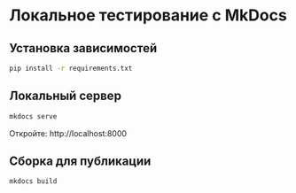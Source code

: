 # Локальное тестирование с MkDocs

## Установка зависимостей
```bash
pip install -r requirements.txt
```

## Локальный сервер
```bash
mkdocs serve
```

Откройте: http://localhost:8000

## Сборка для публикации
```bash
mkdocs build
```
